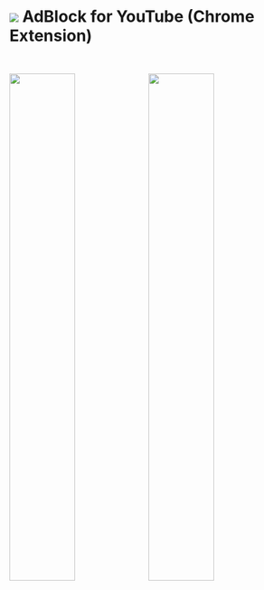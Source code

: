 # <img src="https://github.com/JoSimon05/YT-AdBlock/blob/Latest/.web_store/icon32-github.png"/> AdBlock for YouTube (Chrome Extension)

<br>

<img src="https://github.com/JoSimon05/YT-AdBlock/blob/Latest/.web_store/adblock-off.png" width="48%"/> <img src="https://github.com/JoSimon05/YT-AdBlock/blob/Latest/.web_store/adblock-on.png" width="48%"/>
